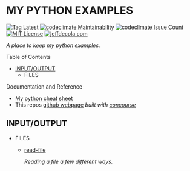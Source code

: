 # MY PYTHON EXAMPLES

[![Tag Latest](https://img.shields.io/github/v/tag/jeffdecola/my-python-examples)](https://github.com/JeffDeCola/my-python-examples/tags)
[![codeclimate Maintainability](https://api.codeclimate.com/v1/badges/34f7798c66ab9207ea80/maintainability)](https://codeclimate.com/github/JeffDeCola/my-python-examples/maintainability)
[![codeclimate Issue Count](https://codeclimate.com/github/JeffDeCola/my-python-examples/badges/issue_count.svg)](https://codeclimate.com/github/JeffDeCola/my-python-examples/issues)
[![MIT License](https://img.shields.io/:license-mit-blue.svg)](https://jeffdecola.mit-license.org)
[![jeffdecola.com](https://img.shields.io/badge/website-jeffdecola.com-blue)](https://jeffdecola.com)

_A place to keep my python examples._

Table of Contents

* [INPUT/OUTPUT](https://github.com/JeffDeCola/my-python-examples#inputoutput)
  * FILES

Documentation and Reference

* My
  [python cheat sheet](https://github.com/JeffDeCola/my-cheat-sheets/tree/master/software/development/languages/python-cheat-sheet)
* This repos
  [github webpage](https://jeffdecola.github.io/my-python-examples/)
  _built with
  [concourse](https://github.com/JeffDeCola/my-python-examples/blob/master/ci-README.md)_

## INPUT/OUTPUT

* FILES

  * [read-file](https://github.com/JeffDeCola/my-python-examples/tree/master/input-output/files/read-file)

    _Reading a file a few different ways._
